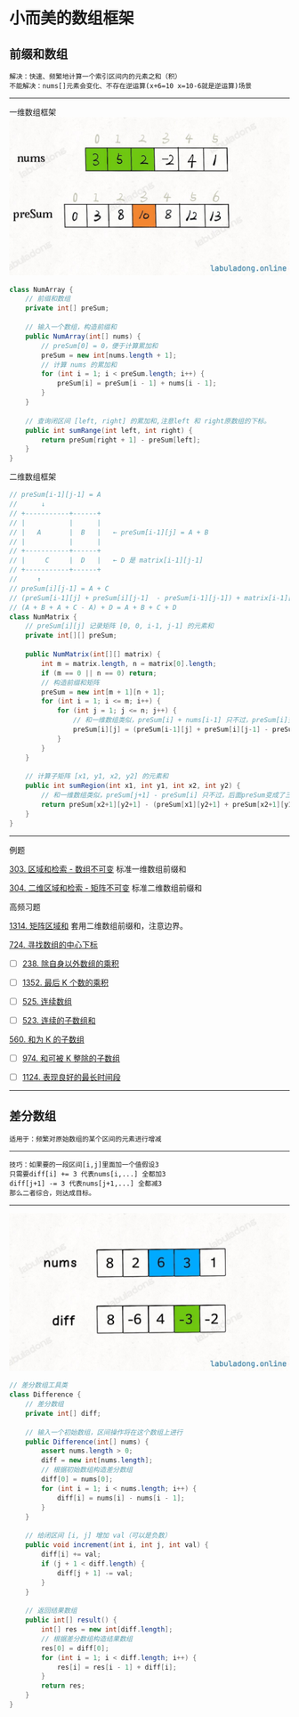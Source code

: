 # 小而美的数组框架
## 前缀和数组
    解决：快速、频繁地计算一个索引区间内的元素之和（积）
    不能解决：nums[]元素会变化、不存在逆运算(x+6=10 x=10-6就是逆运算)场景

---

一维数组框架
![img.png](img.png)
```java
class NumArray {
    // 前缀和数组
    private int[] preSum;

    // 输入一个数组，构造前缀和
    public NumArray(int[] nums) {
        // preSum[0] = 0，便于计算累加和
        preSum = new int[nums.length + 1];
        // 计算 nums 的累加和
        for (int i = 1; i < preSum.length; i++) {
            preSum[i] = preSum[i - 1] + nums[i - 1];
        }
    }

    // 查询闭区间 [left, right] 的累加和,注意left 和 right原数组的下标。
    public int sumRange(int left, int right) {
        return preSum[right + 1] - preSum[left];
    }
}
```
二维数组框架
```java
// preSum[i-1][j-1] = A
//      ↓
// +-----------+------+
// |           |      |
// |   A       |  B   |   ← preSum[i-1][j] = A + B
// |           |      |
// +-----------+------+
// |     C     |  D   |   ← D 是 matrix[i-1][j-1]
// +-----------+------+
//     ↑
// preSum[i][j-1] = A + C
// (preSum[i-1][j] + preSum[i][j-1]  - preSum[i-1][j-1]) + matrix[i-1][j-1]
// (A + B + A + C - A) + D = A + B + C + D
class NumMatrix {
    // preSum[i][j] 记录矩阵 [0, 0, i-1, j-1] 的元素和
    private int[][] preSum;

    public NumMatrix(int[][] matrix) {
        int m = matrix.length, n = matrix[0].length;
        if (m == 0 || n == 0) return;
        // 构造前缀和矩阵
        preSum = new int[m + 1][n + 1];
        for (int i = 1; i <= m; i++) {
            for (int j = 1; j <= n; j++) {
                // 和一维数组类似，preSum[i] + nums[i-1] 只不过，preSum[i]变成了三个矩阵计算得出。
                preSum[i][j] = (preSum[i-1][j] + preSum[i][j-1] - preSum[i-1][j-1]) + matrix[i - 1][j - 1] ;
            }
        }
    }

    // 计算子矩阵 [x1, y1, x2, y2] 的元素和
    public int sumRegion(int x1, int y1, int x2, int y2) {
        // 和一维数组类似，preSum[j+1] - preSum[i] 只不过，后面preSum变成了三个矩阵计算得出。
        return preSum[x2+1][y2+1] - (preSum[x1][y2+1] + preSum[x2+1][y1] - preSum[x1][y1]);
    }
}
```

---
例题

[303. 区域和检索 - 数组不可变](https://leetcode.cn/problems/range-sum-query-immutable/description/) 标准一维数组前缀和

[304. 二维区域和检索 - 矩阵不可变](https://leetcode.cn/problems/range-sum-query-2d-immutable/description/) 标准二维数组前缀和

高频习题

[1314. 矩阵区域和](https://leetcode.cn/problems/matrix-block-sum/description/) 套用二维数组前缀和，注意边界。

[724. 寻找数组的中心下标](https://leetcode.cn/problems/find-pivot-index/description/)


- [ ] [238. 除自身以外数组的乘积](https://leetcode.cn/problems/product-of-array-except-self/description/)

- [ ] [1352. 最后 K 个数的乘积](https://leetcode.cn/problems/product-of-the-last-k-numbers/description/)

-[ ] [525. 连续数组](https://leetcode.cn/problems/contiguous-array/description/)

-[ ] [523. 连续的子数组和](https://leetcode.cn/problems/continuous-subarray-sum/description/)

[560. 和为 K 的子数组](https://leetcode.cn/problems/subarray-sum-equals-k/description/)

- [ ] [974. 和可被 K 整除的子数组](https://leetcode.cn/problems/subarray-sums-divisible-by-k/description/)

- [ ] [1124. 表现良好的最长时间段](https://leetcode.cn/problems/longest-well-performing-interval/description/)

---

## 差分数组
    适用于：频繁对原始数组的某个区间的元素进行增减
---
    技巧：如果要的一段区间[i,j]里面加一个值假设3
    只需要diff[i] += 3 代表nums[i,...] 全都加3
    diff[j+1] -= 3 代表nums[j+1,...] 全都减3
    那么二者综合，则达成目标。

---
![img_1.png](img_1.png)
```java
// 差分数组工具类
class Difference {
    // 差分数组
    private int[] diff;

    // 输入一个初始数组，区间操作将在这个数组上进行
    public Difference(int[] nums) {
        assert nums.length > 0;
        diff = new int[nums.length];
        // 根据初始数组构造差分数组
        diff[0] = nums[0];
        for (int i = 1; i < nums.length; i++) {
            diff[i] = nums[i] - nums[i - 1];
        }
    }

    // 给闭区间 [i, j] 增加 val（可以是负数）
    public void increment(int i, int j, int val) {
        diff[i] += val;
        if (j + 1 < diff.length) {
            diff[j + 1] -= val;
        }
    }

    // 返回结果数组
    public int[] result() {
        int[] res = new int[diff.length];
        // 根据差分数组构造结果数组
        res[0] = diff[0];
        for (int i = 1; i < diff.length; i++) {
            res[i] = res[i - 1] + diff[i];
        }
        return res;
    }
}
```